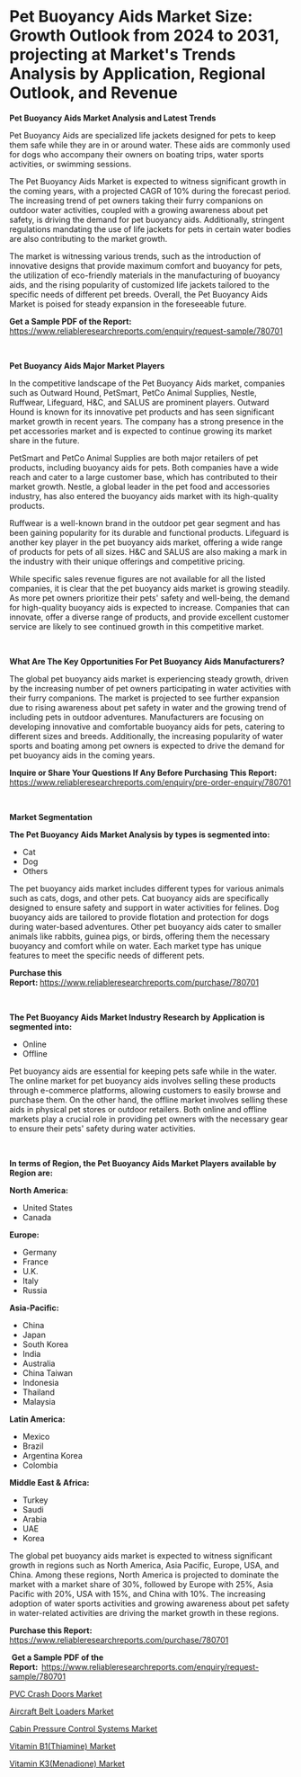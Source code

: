 <p><h1>Pet Buoyancy Aids Market Size: Growth Outlook from 2024 to 2031, projecting at Market's Trends Analysis by Application, Regional Outlook, and Revenue</h1></p><p><strong>Pet Buoyancy Aids Market Analysis and Latest Trends</strong></p>
<p><p>Pet Buoyancy Aids are specialized life jackets designed for pets to keep them safe while they are in or around water. These aids are commonly used for dogs who accompany their owners on boating trips, water sports activities, or swimming sessions.</p><p>The Pet Buoyancy Aids Market is expected to witness significant growth in the coming years, with a projected CAGR of 10% during the forecast period. The increasing trend of pet owners taking their furry companions on outdoor water activities, coupled with a growing awareness about pet safety, is driving the demand for pet buoyancy aids. Additionally, stringent regulations mandating the use of life jackets for pets in certain water bodies are also contributing to the market growth.</p><p>The market is witnessing various trends, such as the introduction of innovative designs that provide maximum comfort and buoyancy for pets, the utilization of eco-friendly materials in the manufacturing of buoyancy aids, and the rising popularity of customized life jackets tailored to the specific needs of different pet breeds. Overall, the Pet Buoyancy Aids Market is poised for steady expansion in the foreseeable future.</p></p>
<p><strong>Get a Sample PDF of the Report:&nbsp;</strong> <a href="https://www.reliableresearchreports.com/enquiry/request-sample/780701">https://www.reliableresearchreports.com/enquiry/request-sample/780701</a></p>
<p>&nbsp;</p>
<p><strong>Pet Buoyancy Aids Major Market Players</strong></p>
<p><p>In the competitive landscape of the Pet Buoyancy Aids market, companies such as Outward Hound, PetSmart, PetCo Animal Supplies, Nestle, Ruffwear, Lifeguard, H&C, and SALUS are prominent players. Outward Hound is known for its innovative pet products and has seen significant market growth in recent years. The company has a strong presence in the pet accessories market and is expected to continue growing its market share in the future.</p><p>PetSmart and PetCo Animal Supplies are both major retailers of pet products, including buoyancy aids for pets. Both companies have a wide reach and cater to a large customer base, which has contributed to their market growth. Nestle, a global leader in the pet food and accessories industry, has also entered the buoyancy aids market with its high-quality products.</p><p>Ruffwear is a well-known brand in the outdoor pet gear segment and has been gaining popularity for its durable and functional products. Lifeguard is another key player in the pet buoyancy aids market, offering a wide range of products for pets of all sizes. H&C and SALUS are also making a mark in the industry with their unique offerings and competitive pricing.</p><p>While specific sales revenue figures are not available for all the listed companies, it is clear that the pet buoyancy aids market is growing steadily. As more pet owners prioritize their pets' safety and well-being, the demand for high-quality buoyancy aids is expected to increase. Companies that can innovate, offer a diverse range of products, and provide excellent customer service are likely to see continued growth in this competitive market.</p></p>
<p>&nbsp;</p>
<p><strong>What Are The Key Opportunities For Pet Buoyancy Aids Manufacturers?</strong></p>
<p><p>The global pet buoyancy aids market is experiencing steady growth, driven by the increasing number of pet owners participating in water activities with their furry companions. The market is projected to see further expansion due to rising awareness about pet safety in water and the growing trend of including pets in outdoor adventures. Manufacturers are focusing on developing innovative and comfortable buoyancy aids for pets, catering to different sizes and breeds. Additionally, the increasing popularity of water sports and boating among pet owners is expected to drive the demand for pet buoyancy aids in the coming years.</p></p>
<p><strong>Inquire or Share Your Questions If Any Before Purchasing This Report:</strong> <a href="https://www.reliableresearchreports.com/enquiry/pre-order-enquiry/780701">https://www.reliableresearchreports.com/enquiry/pre-order-enquiry/780701</a></p>
<p>&nbsp;</p>
<p><strong>Market Segmentation</strong></p>
<p><strong>The Pet Buoyancy Aids Market Analysis by types is segmented into:</strong></p>
<p><ul><li>Cat</li><li>Dog</li><li>Others</li></ul></p>
<p><p>The pet buoyancy aids market includes different types for various animals such as cats, dogs, and other pets. Cat buoyancy aids are specifically designed to ensure safety and support in water activities for felines. Dog buoyancy aids are tailored to provide flotation and protection for dogs during water-based adventures. Other pet buoyancy aids cater to smaller animals like rabbits, guinea pigs, or birds, offering them the necessary buoyancy and comfort while on water. Each market type has unique features to meet the specific needs of different pets.</p></p>
<p><strong>Purchase this Report:&nbsp;</strong><a href="https://www.reliableresearchreports.com/purchase/780701">https://www.reliableresearchreports.com/purchase/780701</a></p>
<p>&nbsp;</p>
<p><strong>The Pet Buoyancy Aids Market Industry Research by Application is segmented into:</strong></p>
<p><ul><li>Online</li><li>Offline</li></ul></p>
<p><p>Pet buoyancy aids are essential for keeping pets safe while in the water. The online market for pet buoyancy aids involves selling these products through e-commerce platforms, allowing customers to easily browse and purchase them. On the other hand, the offline market involves selling these aids in physical pet stores or outdoor retailers. Both online and offline markets play a crucial role in providing pet owners with the necessary gear to ensure their pets' safety during water activities.</p></p>
<p>&nbsp;</p>
<p><strong>In terms of Region, the Pet Buoyancy Aids Market Players available by Region are:</strong></p>
<p>
    <p> <strong> North America: </strong>
        <ul>
            <li>United States</li>
            <li>Canada</li>
        </ul>
        </p> 
    <p> <strong> Europe: </strong>
        <ul>
            <li>Germany</li>
            <li>France</li>
            <li>U.K.</li>
            <li>Italy</li>
            <li>Russia</li>
        </ul>
        </p> 
    <p> <strong> Asia-Pacific: </strong>
        <ul>
            <li>China</li>
            <li>Japan</li>
            <li>South Korea</li>
            <li>India</li>
            <li>Australia</li>
            <li>China Taiwan</li>
            <li>Indonesia</li>
            <li>Thailand</li>
            <li>Malaysia</li>
        </ul>
        </p> 
    <p> <strong> Latin America: </strong>
        <ul>
            <li>Mexico</li>
            <li>Brazil</li>
            <li>Argentina Korea</li>
            <li>Colombia</li>
        </ul>
        </p> 
    <p> <strong> Middle East & Africa: </strong>
        <ul>
            <li>Turkey</li>
            <li>Saudi</li>
            <li>Arabia</li>
            <li>UAE</li>
            <li>Korea</li>
        </ul>
    </p>
    </p>
<p><p>The global pet buoyancy aids market is expected to witness significant growth in regions such as North America, Asia Pacific, Europe, USA, and China. Among these regions, North America is projected to dominate the market with a market share of 30%, followed by Europe with 25%, Asia Pacific with 20%, USA with 15%, and China with 10%. The increasing adoption of water sports activities and growing awareness about pet safety in water-related activities are driving the market growth in these regions.</p></p>
<p><strong>Purchase this Report: </strong><a href="https://www.reliableresearchreports.com/purchase/780701">https://www.reliableresearchreports.com/purchase/780701</a></p>
<p>&nbsp;<strong>Get a Sample PDF of the Report:&nbsp;&nbsp;</strong><a href="https://www.reliableresearchreports.com/enquiry/request-sample/780701">https://www.reliableresearchreports.com/enquiry/request-sample/780701</a></p>
<p><strong></strong></p>
<p><p><a href="https://medium.com/@armandhilll1/pvc-crash-doors-market-report-reveals-the-latest-trends-and-growth-opportunities-of-this-market-1257b8c89d27">PVC Crash Doors Market</a></p><p><a href="https://medium.com/@seansandoval1935/aircraft-belt-loaders-nbsp-market-focuses-on-market-share-size-and-projected-forecast-till-2031-a1e6f8433da3">Aircraft Belt Loaders Market</a></p><p><a href="https://medium.com/@seansandoval1935/cabin-pressure-control-systems-market-share-evolution-and-market-growth-trends-2024-2031-588b5cf77961">Cabin Pressure Control Systems Market</a></p><p><a href="https://github.com/RickHolmes3/Market-Research-Report-List-3/blob/main/vitamin-b1thiamine-market.md">Vitamin B1(Thiamine) Market</a></p><p><a href="https://github.com/Alonsoolds3wq1d81czn8rbol/Market-Research-Report-List-1/blob/main/vitamin-k3menadione-market.md">Vitamin K3(Menadione) Market</a></p></p>